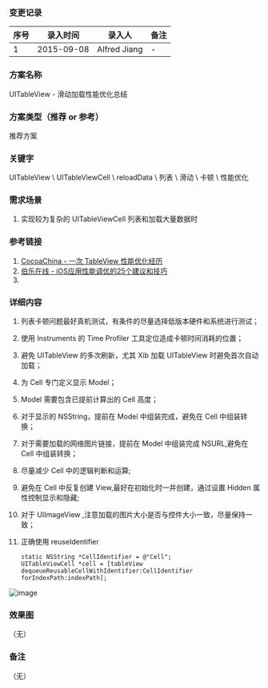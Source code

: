 ### 变更记录
| 序号 | 录入时间 | 录入人 | 备注 |
| -- | -- | -- | -- |
| 1 | 2015-09-08 | Alfred Jiang | - |

### 方案名称
UITableView - 滑动加载性能优化总结

### 方案类型（推荐 or 参考）
推荐方案

### 关键字
UITableView \ UITableViewCell \ reloadData \ 列表 \ 滑动 \ 卡顿 \ 性能优化

### 需求场景
1. 实现较为复杂的 UITableViewCell 列表和加载大量数据时

### 参考链接
1. [CocoaChina - 一次 TableView 性能优化经历](http://www.cocoachina.com/ios/20150906/13212.html)
2. [伯乐在线 - iOS应用性能调优的25个建议和技巧](http://blog.jobbole.com/37984/)
3. 

### 详细内容

1. 列表卡顿问题最好真机测试，有条件的尽量选择低版本硬件和系统进行测试；
2. 使用 Instruments 的 Time Profiler 工具定位造成卡顿时间消耗的位置；
3. 避免 UITableView 的多次刷新，尤其 Xib 加载 UITableView 时避免首次自动加载；
3. 为 Cell 专门定义显示 Model；
4. Model 需要包含已提前计算出的 Cell 高度；
5. 对于显示的 NSString，提前在 Model 中组装完成，避免在 Cell 中组装转换；
6. 对于需要加载的网络图片链接，提前在 Model 中组装完成 NSURL,避免在 Cell 中组装转换；
7. 尽量减少 Cell 中的逻辑判断和运算;
8. 避免在 Cell 中反复创建 View,最好在初始化时一并创建，通过设置 Hidden 属性控制显示和隐藏;
9. 对于 UIImageView ,注意加载的图片大小是否与控件大小一致，尽量保持一致；
10. 正确使用 reuseIdentifier 
    
        static NSString *CellIdentifier = @"Cell";
        UITableViewCell *cell = [tableView dequeueReusableCellWithIdentifier:CellIdentifier forIndexPath:indexPath];

![image](/images/ReuseIdentifier.png)
### 效果图
（无）

### 备注
（无）